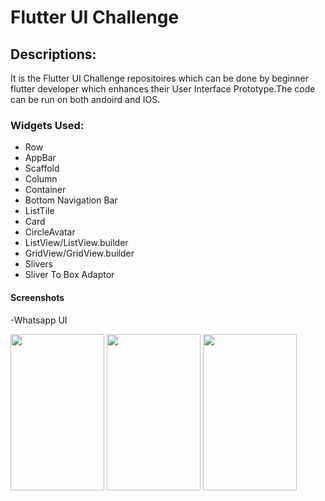 # Flutter UI Challenge

## Descriptions:
It is the Flutter UI Challenge repositoires which can be done by beginner flutter developer which enhances their User Interface Prototype.The code can be run on both andoird and IOS.

### Widgets Used:
- Row
- AppBar
- Scaffold
- Column
- Container
- Bottom Navigation Bar
- ListTile
- Card
- CircleAvatar
- ListView/ListView.builder
- GridView/GridView.builder
- Slivers
- Sliver To Box Adaptor

#### Screenshots

-Whatsapp UI



<div class="wato">
<img src="![w3](https://user-images.githubusercontent.com/82046769/229444778-0123b00f-045d-402d-a0b7-e52e8a8656d6.jpg)" width="150" height="250">
<img src="![w2](https://user-images.githubusercontent.com/82046769/229445276-0ede3efc-6992-4bfb-8eac-8a378f9472c4.jpg)" width="150" height="250">
<img src="![W1](https://user-images.githubusercontent.com/82046769/229445371-7671c4f3-6403-405a-8f91-327bac86282e.jpg)" width="150" height="250">
</div>










